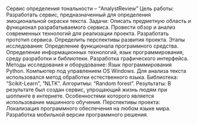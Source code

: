Сервис определения тональности –
“AnalystReview” 
Цель работы: Разработать сервис, предназначенный для определения 
эмоциональной окраски текста.
Задачи: Описать предметную область и функционал разрабатываемого 
сервиса. Провести обзор и анализ современных технологий для реализации 
проекта. Разработать прототип сервиса. Определить перспективы развития 
проекта.
Этапы исследования: Определение функционала программного средства. 
Определение информационных технологий, язык программирования, среду 
разработки и библиотеки. Разработка графического интерфейса.
Методы исследования и оборудование: Язык программирования Python.
Компьютер под управлением OS Windows. Для анализа текста использовался 
метод обработки естественного языка. Библиотека: “Scikit-Learn”, “NLTK”. 
Алгоритмы: “Random forest”.
Результаты: В результате был создан сервис, упрощающий жизнь людям 
при шоппинге в интернете. Особенностями которого является использование 
машинного обучения.
Перспективы проекта: Локализация программного обеспечения на любом 
языке мира. Разработка мобильной версии программного решения.
